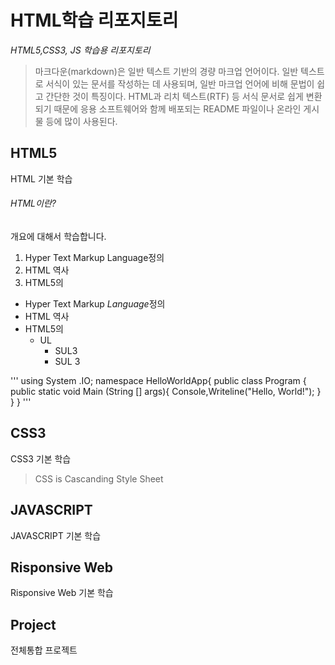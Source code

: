 # HTML학습 리포지토리

*HTML5,CSS3, JS 학습용 리포지토리* 

>마크다운(markdown)은 일반 텍스트 기반의 경량 마크업 언어이다. 일반 텍스트로 서식이 있는 문서를 작성하는 데 사용되며, 일반 마크업 언어에 비해 문법이 쉽고 간단한 것이 특징이다. HTML과 리치 텍스트(RTF) 등 서식 문서로 쉽게 변환되기 때문에 응용 소프트웨어와 함께 배포되는 README 파일이나 온라인 게시물 등에 많이 사용된다.

## HTML5 
HTML 기본 학습

###### HTML이란?
개요에 대해서 학습합니다.
1. Hyper Text Markup Language정의
2. HTML 역사
3. HTML5의 

- Hyper Text Markup *Language*정의
- HTML 역사
- HTML5의 
  - UL
      - SUL3
      - SUL 3
      
'''
using System .IO;
 namespace HelloWorldApp{
  public class Program {
   public static void Main (String [] args){
    Console,Writeline("Hello, World!");
    }
    }
    }
'''


## CSS3
CSS3 기본 학습
> CSS is Cascanding Style Sheet

## JAVASCRIPT 
JAVASCRIPT 기본 학습

## Risponsive Web
Risponsive Web 기본 학습

## Project
전체통합 프로젝트
